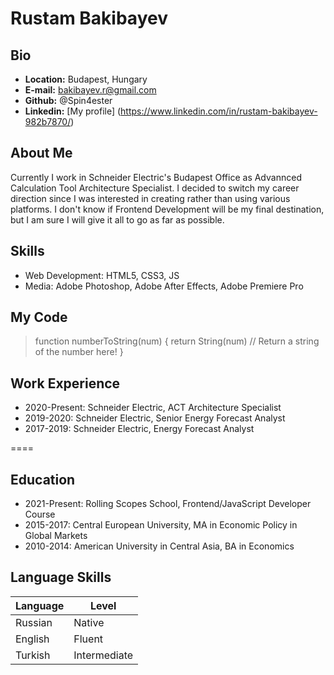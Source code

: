 # Rustam Bakibayev


## Bio

* **Location:** Budapest, Hungary
* **E-mail:** bakibayev.r@gmail.com
* **Github:** @Spin4ester
* **Linkedin:** [My profile] (https://www.linkedin.com/in/rustam-bakibayev-982b7870/)


## About Me

Currently I work in Schneider Electric's Budapest Office as Advannced Calculation Tool Architecture Specialist. I decided to switch my career direction since I was interested in creating rather than using various platforms. I don't know if Frontend Development will be my final destination, but I am sure I will give it all to go as far as possible.  


## Skills

* Web Development: HTML5, CSS3, JS
* Media: Adobe Photoshop, Adobe After Effects, Adobe Premiere Pro


## My Code

> function numberToString(num) {
>  return String(num) // Return a string of the number here!
> }


## Work Experience

* 2020-Present: Schneider Electric, ACT Architecture Specialist 
* 2019-2020: Schneider Electric, Senior Energy Forecast Analyst
* 2017-2019: Schneider Electric, Energy Forecast Analyst

====
## Education

* 2021-Present: Rolling Scopes School, Frontend/JavaScript Developer Course
* 2015-2017: Central European University, MA in Economic Policy in Global Markets
* 2010-2014: American University in Central Asia, BA in Economics



## Language Skills

| Language      | Level |
| ----------- | ----------- |
| Russian      | Native       |
| English   | Fluent        |
| Turkish   | Intermediate        |
